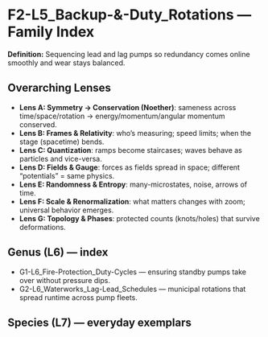 # F2-L5_Backup-&-Duty_Rotations — Family Index
**Definition:** Sequencing lead and lag pumps so redundancy comes online smoothly and wear stays balanced.
## Overarching Lenses

- **Lens A: Symmetry -> Conservation (Noether)**: sameness across time/space/rotation → energy/momentum/angular momentum conserved.
- **Lens B: Frames & Relativity**: who’s measuring; speed limits; when the stage (spacetime) bends.
- **Lens C: Quantization**: ramps become staircases; waves behave as particles and vice-versa.
- **Lens D: Fields & Gauge**: forces as fields spread in space; different “potentials” = same physics.
- **Lens E: Randomness & Entropy**: many-microstates, noise, arrows of time.
- **Lens F: Scale & Renormalization**: what matters changes with zoom; universal behavior emerges.
- **Lens G: Topology & Phases**: protected counts (knots/holes) that survive deformations.

## Genus (L6) — index
- G1-L6_Fire-Protection_Duty-Cycles — ensuring standby pumps take over without pressure dips.
- G2-L6_Waterworks_Lag-Lead_Schedules — municipal rotations that spread runtime across pump fleets.

## Species (L7) — everyday exemplars
